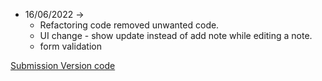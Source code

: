 - 16/06/2022 ->
  - Refactoring code removed unwanted code.
  - UI change - show update instead of add note while editing a note.
  - form validation

[Submission Version code](https://github.com/Nishant-96/notes-app/tree/4b42c2fbe43c0284f105c35fe5799d722dc16cca)

